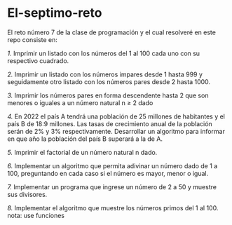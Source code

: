 # El-septimo-reto

El reto número 7 de la clase de programación y el cual resolveré en este repo consiste en:

*1.* Imprimir un listado con los números del 1 al 100 cada uno con su respectivo cuadrado.

*2.* Imprimir un listado con los números impares desde 1 hasta 999 y seguidamente otro listado con los números pares desde 2 hasta 1000.

*3.* Imprimir los números pares en forma descendente hasta 2 que son menores o iguales a un número natural n ≥ 2 dado

*4.* En 2022 el país A tendrá una población de 25 millones de habitantes y el país B de 18:9 millones. Las tasas de crecimiento anual de la población serán de 2% y 3% respectivamente. Desarrollar un algoritmo para informar en que año la población del país B superará a la de A.

*5.* Imprimir el factorial de un número natural n dado.

*6.* Implementar un algoritmo que permita adivinar un número dado de 1 a 100, preguntando en cada caso si el número es mayor, menor o igual.

*7.* Implementar un programa que ingrese un número de 2 a 50 y muestre sus divisores.

*8.* Implementar el algoritmo que muestre los números primos del 1 al 100. nota: use funciones
